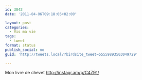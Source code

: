 ```yaml
---
id: 3842
date: '2011-04-06T09:18:05+02:00'

layout: post
categories:
  - Vis ma vie
tags:
  - tweet
format: status
publish_social: no
guid: 'http://tweets.local/?birdsite_tweet=55559893503049729'

---
```


Mon livre de chevet http://instagr.am/p/C4Z91/